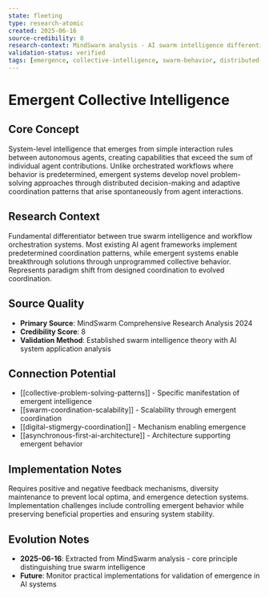 ```yaml
---
state: fleeting
type: research-atomic
created: 2025-06-16
source-credibility: 8
research-context: MindSwarm analysis - AI swarm intelligence differentiation
validation-status: verified
tags: [emergence, collective-intelligence, swarm-behavior, distributed-coordination, adaptive-systems]
---
```


# Emergent Collective Intelligence

## Core Concept

System-level intelligence that emerges from simple interaction rules between autonomous agents, creating capabilities that exceed the sum of individual agent contributions. Unlike orchestrated workflows where behavior is predetermined, emergent systems develop novel problem-solving approaches through distributed decision-making and adaptive coordination patterns that arise spontaneously from agent interactions.

## Research Context

Fundamental differentiator between true swarm intelligence and workflow orchestration systems. Most existing AI agent frameworks implement predetermined coordination patterns, while emergent systems enable breakthrough solutions through unprogrammed collective behavior. Represents paradigm shift from designed coordination to evolved coordination.

## Source Quality

- **Primary Source**: MindSwarm Comprehensive Research Analysis 2024
- **Credibility Score**: 8
- **Validation Method**: Established swarm intelligence theory with AI system application analysis

## Connection Potential

- [[collective-problem-solving-patterns]] - Specific manifestation of emergent intelligence
- [[swarm-coordination-scalability]] - Scalability through emergent coordination
- [[digital-stigmergy-coordination]] - Mechanism enabling emergence
- [[asynchronous-first-ai-architecture]] - Architecture supporting emergent behavior

## Implementation Notes

Requires positive and negative feedback mechanisms, diversity maintenance to prevent local optima, and emergence detection systems. Implementation challenges include controlling emergent behavior while preserving beneficial properties and ensuring system stability.

## Evolution Notes

- **2025-06-16**: Extracted from MindSwarm analysis - core principle distinguishing true swarm intelligence
- **Future**: Monitor practical implementations for validation of emergence in AI systems